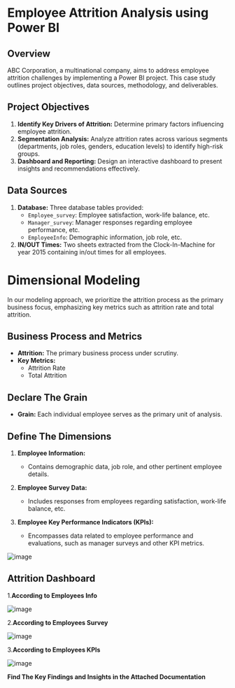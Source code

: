 # Employee Attrition Analysis using Power BI

## Overview
ABC Corporation, a multinational company, aims to address employee attrition challenges by implementing a Power BI project. This case study outlines project objectives, data sources, methodology, and deliverables.

## Project Objectives
1. **Identify Key Drivers of Attrition:** Determine primary factors influencing employee attrition.
2. **Segmentation Analysis:** Analyze attrition rates across various segments (departments, job roles, genders, education levels) to identify high-risk groups.
3. **Dashboard and Reporting:** Design an interactive dashboard to present insights and recommendations effectively.

## Data Sources
1. **Database:** Three database tables provided:
   - `Employee_survey`: Employee satisfaction, work-life balance, etc.
   - `Manager_survey`: Manager responses regarding employee performance, etc.
   - `EmployeeInfo`: Demographic information, job role, etc.
2. **IN/OUT Times:** Two sheets extracted from the Clock-In-Machine for year 2015 containing in/out times for all employees.

# Dimensional Modeling

In our modeling approach, we prioritize the attrition process as the primary business focus, emphasizing key metrics such as attrition rate and total attrition.

## Business Process and Metrics
- **Attrition:** The primary business process under scrutiny.
- **Key Metrics:**
  - Attrition Rate
  - Total Attrition

## Declare The Grain
- **Grain:** Each individual employee serves as the primary unit of analysis.

## Define The Dimensions
1. **Employee Information:** 
   - Contains demographic data, job role, and other pertinent employee details.
   
2. **Employee Survey Data:**
   - Includes responses from employees regarding satisfaction, work-life balance, etc.
   
3. **Employee Key Performance Indicators (KPIs):**
   - Encompasses data related to employee performance and evaluations, such as manager surveys and other KPI metrics.
     
![image](https://github.com/AliMagdy100/Attrition_Analysis_Using_PowerBI/assets/87953057/b2ddabea-fcf9-4678-80e2-5737c10bdd84)



## Attrition Dashboard
1.**According to Employees Info** 

![image](https://github.com/AliMagdy100/Attrition_Analysis_Using_PowerBI/assets/87953057/cc871e38-f03a-4b78-a26f-e00793b9879d)


2.**According to Employees Survey**

![image](https://github.com/AliMagdy100/Attrition_Analysis_Using_PowerBI/assets/87953057/890d41d8-3de8-4791-80ba-d75c1cd77ffa)

3.**According to Employees KPIs**

![image](https://github.com/AliMagdy100/Attrition_Analysis_Using_PowerBI/assets/87953057/1747f76f-f5eb-4370-b524-3ad1b6e2199f)


**Find The Key Findings and Insights in the Attached Documentation**

